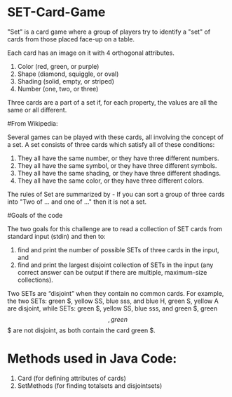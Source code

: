 # SET-Card-Game
"Set" is a card game where a group of players try to identify a "set" of cards from those placed face-up on a table.


Each card has an image on it with 4 orthogonal attributes.

1. Color (red, green, or purple)
2. Shape (diamond, squiggle, or oval)
3. Shading (solid, empty, or striped)
4. Number (one, two, or three)
 
Three cards are a part of a set if, for each property, the values are all the same or all different.


#From Wikipedia:

Several games can be played with these cards, all involving the concept of a set. A set consists of three cards which satisfy all of these conditions:

1. They all have the same number, or they have three different numbers.
2. They all have the same symbol, or they have three different symbols.
3. They all have the same shading, or they have three different shadings.
4. They all have the same color, or they have three different colors.

 The rules of Set are summarized by - If you can sort a group of three cards into "Two of ... and one of ..." then it is not a set.
 
 #Goals of the code
 
 The two goals for this challenge are to read a collection of SET cards from standard input (stdin)
and then to:
1. find and print the number of possible SETs of three cards in the input, and
2. find and print the largest disjoint collection of SETs in the input
(any correct answer can be output if there are multiple, maximum-size collections).

Two SETs are “disjoint” when they contain no common cards. For example, the two SETs:
green $, yellow SS, blue sss, and
blue H, green S, yellow A
are disjoint, while SETs:
green $, yellow SS, blue sss, and
green $, green $$, green $$$
are not disjoint, as both contain the card green $.

# Methods used in Java Code:

1. Card (for defining attributes of cards)
2. SetMethods (for finding totalsets and disjointsets)

